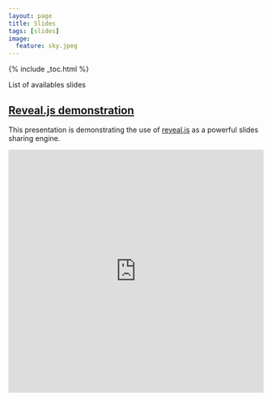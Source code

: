 ```yaml
---
layout: page
title: Slides
tags: [slides]
image:
  feature: sky.jpeg
---
```


{% include _toc.html %}

List of availables slides

## [Reveal.js demonstration](https://rawgit.com/GillesRasigade/reveal.js/master/index.html#/)

This presentation is demonstrating the use of [reveal.js](http://lab.hakim.se/reveal-js/#/) as a powerful slides sharing engine.

<iframe width="100%" height="480" src="https://rawgit.com/GillesRasigade/reveal.js/master/index.html#/" frameborder="0" allowfullscreen></iframe>
